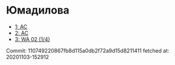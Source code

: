 # Юмадилова
- [1: AC](1.md)
- [2: AC](2.md)
- [3: WA 02 (1/4)](3.md)

Commit: 110749220867fb8d115a0db2f72a9d15d8211411
 fetched at: 20201103-152912
